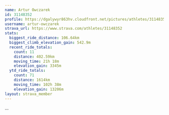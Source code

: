 ```yaml
---
name: Artur Owczarek
id: 31148352
profile: https://dgalywyr863hv.cloudfront.net/pictures/athletes/31148352/15906846/1/large.jpg
username: artur-owczarek
strava_url: https://www.strava.com/athletes/31148352
stats:
  biggest_ride_distance: 106.64km
  biggest_climb_elevation_gain: 542.9m
  recent_ride_totals:
    count: 11
    distance: 402.59km
    moving_time: 21h 18m
    elevation_gain: 3345m
  ytd_ride_totals:
    count: 71
    distance: 1614km
    moving_time: 102h 38m
    elevation_gain: 13206m
layout: strava_member
--- 
```

...
